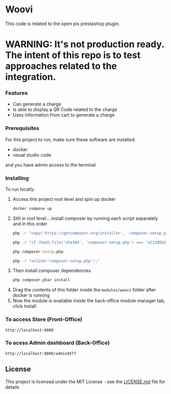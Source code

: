 # Woovi

This code is related to the open pix prestashop plugin. 

# WARNING: It's not production ready. The intent of this repo is to test approaches related to the integration. 

### Features
- Can generate a charge
- Is able to display a QR Code related to the charge
- Uses information from cart to generate a charge

### Prerequisites

For this project to run, make sure these software are installed:

- docker 
- visual studio code

and you have admin access to the terminal. 

### Installing

To run locally:
1. Access this project root level and spin up docker
   ```cmd
   docker compose up
   ```
2. Still in root level... install composer by running each script separately and in this order
   ```cmd
   php -r "copy('https://getcomposer.org/installer', 'composer-setup.php');"
   ```
   ```cmd
   php -r "if (hash_file('sha384', 'composer-setup.php') === 'e21205b207c3ff031906575712edab6f13eb0b361f2085f1f1237b7126d785e826a450292b6cfd1d64d92e6563bbde02') { echo 'Installer verified'; } else { echo 'Installer corrupt'; unlink('composer-setup.php'); } echo PHP_EOL;"
   ```
   ```cmd
   php composer-setup.php
   ```
   ```cmd
   php -r "unlink('composer-setup.php');"
   ``` 
3. Then install composer dependencies
   ```cmd
   php composer.phar install
   ```
 4. Drag the contents of this folder inside the `modules/woovi` folder after docker is running
 5. Now the module is available inside the back-office module manager tab, click install
    
### To access Store (Front-Office)
  ```http
  http://localhost:8080
  ```
### To acess Admin dashboard (Back-Office)
 ```http
 http://localhost:8080/admin4577
 ```

## License

This project is licensed under the MIT License - see the [LICENSE.md](LICENSE.md) file for details
